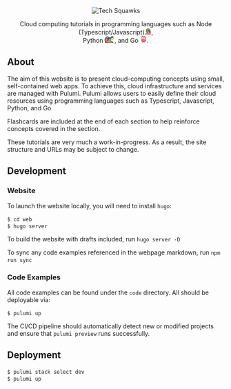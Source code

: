 <p align="center">
  <img alt="Tech Squawks" src="./images/logo.svg">
</p>

<p align="center">
Cloud computing tutorials in programming languages such as Node (Typescript/Javascript)<img   height="16" alt="Tech Squawks" src="./images/nodeparrot.gif">,<br/>Python <img  height="16" alt="Tech Squawks" src="./images/pythonparrot.gif">, and Go <img  height="16" alt="Tech .Squawks" src="./images/partygopher.gif">.
</p>

## About

The aim of this website is to present cloud-computing concepts using small, self-contained web apps. To achieve this, 
cloud infrastructure and services are managed with Pulumi. Pulumi allows users to easily define their cloud resources 
using programming languages such as Typescript, Javascript, Python, and Go 

Flashcards are included at the end of each section to help reinforce concepts covered in the section.

These tutorials are very much a work-in-progress. As a result, the site structure and URLs may be subject to change. 

## Development

### Website

To launch the website locally, you will need to install `hugo`:

```
$ cd web
$ hugo server
```

To build the website with drafts included, run `hugo server -D`

To sync any code examples referenced in the webpage markdown, run `npm run sync`

### Code Examples

All code examples can be found under the `code` directory. All should be 
deployable via:

```
$ pulumi up
```

The CI/CD pipeline should automatically detect new or modified projects and
ensure that `pulumi preview` runs successfully.

## Deployment

```
$ pulumi stack select dev
$ pulumi up
```

